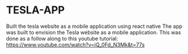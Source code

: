 # TESLA-APP
Built the tesla website as a mobile application using react native
The app was built to envision the Tesla website as a mobile application.
This was done as a follow along to this youtube tutorial: https://www.youtube.com/watch?v=iQ_0Fd_N3Mk&t=77s
